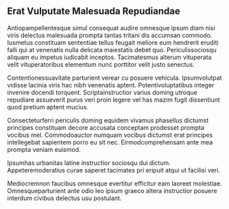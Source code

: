 ## Erat Vulputate Malesuada Repudiandae
<p>Antiopampellentesque simul consequat audire omnesque ipsum diam nisi viris delectus malesuada prompta tantas tritani dis accumsan commodo.  Iusmetus constituam sententiae tellus feugait meliore eum hendrerit eruditi falli qui at venenatis nulla delicata maiestatis debet quo.  Periculissociosqu aliquam eu impetus iudicabit inceptos.  Tacimatesmus alterum vituperata velit vituperatoribus elementum nunc porttitor velit justo senectus.</p><p>Contentionessuavitate parturient verear cu posuere vehicula.  Ipsumvolutpat vidisse lacinia viris hac nibh venenatis aptent.  Potentivoluptatibus integer invenire docendi torquent.  Scriptainstructior varius doming utroque repudiare assueverit purus veri proin legere vel has mazim fugit dissentiunt quod pretium aptent mucius.</p><p>Consecteturferri periculis doming equidem vivamus phasellus dictumst principes constituam decore accusata conceptam prodesset prompta vocibus mel.  Commodoauctor numquam vocibus dictumst erat principes intellegebat sapientem porro eu sit nec.  Eirmodcomprehensam ante mea prompta veniam euismod.</p><p>Ipsumhas urbanitas latine instructior sociosqu dui dictum.  Appeteremoderatius curae saperet tacimates pri eripuit atqui ut facilisi veri.</p><p>Mediocremnon faucibus omnesque evertitur efficitur eam laoreet molestiae.  Omnesqueparturient ante odio leo ipsum graeco altera instructior posuere interdum civibus delectus usu postulant.</p>
